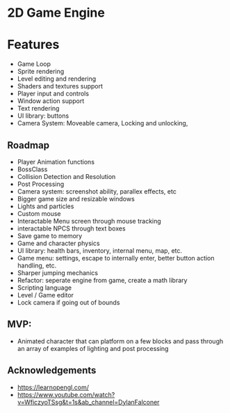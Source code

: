 # 2D Game Engine

# Features

- Game Loop
- Sprite rendering
- Level editing and rendering
- Shaders and textures support
- Player input and controls
- Window action support
- Text rendering
- UI library: buttons
- Camera System: Moveable camera, Locking and unlocking, 

## Roadmap

- Player Animation functions
- BossClass
- Collision Detection and Resolution
- Post Processing
- Camera system: screenshot ability, parallex effects, etc
- Bigger game size and resizable windows
- Lights and particles
- Custom mouse
- Interactable Menu screen through mouse tracking
- interactable NPCS through text boxes
- Save game to memory
- Game and character physics
- UI library: health bars, inventory, internal menu, map, etc.
- Game menu: settings, escape to internally enter, better button action handling, etc.
- Sharper jumping mechanics
- Refactor: seperate engine from game, create a math library
- Scripting language
- Level / Game editor
- Lock camera if going out of bounds

## MVP:

- Animated character that can platform on a few blocks and pass through an array of examples of lighting and post processing

## Acknowledgements

- https://learnopengl.com/
- https://www.youtube.com/watch?v=WficzyoTSsg&t=1s&ab_channel=DylanFalconer